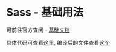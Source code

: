 # Sass - 基础用法

可前往官方查阅 - [基础文档](https://sass-lang.com/guide)

具体代码可查看[这里](../basic.scss), 编译后的文件查看[这个](../basic.css)
